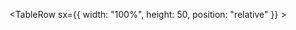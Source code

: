 <TableRow
                  sx={{ width: "100%", height: 50, position: "relative" }}
                >
                  <TableCell>
                    <Skeleton
                      variant="rectangular"
                      width="100%"
                      height="100%"
                    />
                  </TableCell>
                  <TableCell>
                    <Skeleton
                      variant="rectangular"
                      width="100%"
                      height="100%"
                    />
                  </TableCell>
                  <TableCell>
                    <Skeleton
                      variant="rectangular"
                      width="100%"
                      height="100%"
                    />
                  </TableCell>
                  <TableCell>
                    <Skeleton
                      variant="rectangular"
                      width="100%"
                      height="100%"
                    />
                  </TableCell>
                  <TableCell>
                    <Skeleton
                      variant="rectangular"
                      width="100%"
                      height="100%"
                    />
                  </TableCell>
                  <TableCell>
                    <Skeleton
                      variant="rectangular"
                      width="100%"
                      height="100%"
                    />
                  </TableCell>
                </TableRow>